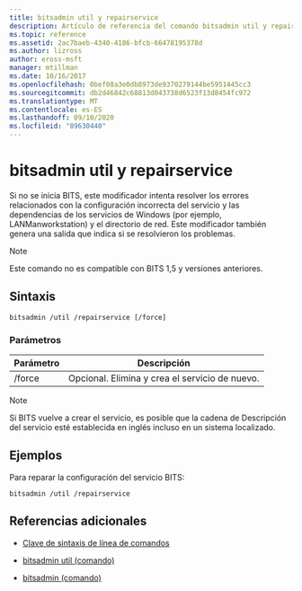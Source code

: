 ```yaml
---
title: bitsadmin util y repairservice
description: Artículo de referencia del comando bitsadmin util y repairservice, que corrige problemas conocidos de varias versiones de servicio BITS.
ms.topic: reference
ms.assetid: 2ac7baeb-4340-4186-bfcb-66478195378d
ms.author: lizross
author: eross-msft
manager: mtillman
ms.date: 10/16/2017
ms.openlocfilehash: 0bef08a3e0db8973de9370279144be5951445cc3
ms.sourcegitcommit: db2d46842c68813d043738d6523f13d8454fc972
ms.translationtype: MT
ms.contentlocale: es-ES
ms.lasthandoff: 09/10/2020
ms.locfileid: "89630440"
---
```

# <a name="bitsadmin-util-and-repairservice"></a>bitsadmin util y repairservice

Si no se inicia BITS, este modificador intenta resolver los errores relacionados con la configuración incorrecta del servicio y las dependencias de los servicios de Windows (por ejemplo, LANManworkstation) y el directorio de red. Este modificador también genera una salida que indica si se resolvieron los problemas.

> [!NOTE]
> Este comando no es compatible con BITS 1,5 y versiones anteriores.

## <a name="syntax"></a>Sintaxis

```
bitsadmin /util /repairservice [/force]
```

### <a name="parameters"></a>Parámetros

| Parámetro | Descripción |
| --------- | ----------- |
| /force | Opcional. Elimina y crea el servicio de nuevo.|

> [!NOTE]
> Si BITS vuelve a crear el servicio, es posible que la cadena de Descripción del servicio esté establecida en inglés incluso en un sistema localizado.

## <a name="examples"></a>Ejemplos

Para reparar la configuración del servicio BITS:

```
bitsadmin /util /repairservice
```

## <a name="additional-references"></a>Referencias adicionales

- [Clave de sintaxis de línea de comandos](command-line-syntax-key.md)

- [bitsadmin util (comando)](bitsadmin-util.md)

- [bitsadmin (comando)](bitsadmin.md)
